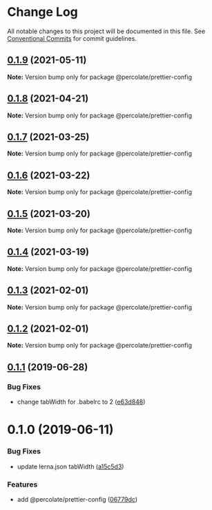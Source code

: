 # Change Log

All notable changes to this project will be documented in this file.
See [Conventional Commits](https://conventionalcommits.org) for commit guidelines.

## [0.1.9](https://github.com/percolate/blend/tree/master/pkgs/prettier-config/compare/@percolate/prettier-config@0.1.7...@percolate/prettier-config@0.1.9) (2021-05-11)

**Note:** Version bump only for package @percolate/prettier-config





## [0.1.8](https://github.com/percolate/blend/tree/master/pkgs/prettier-config/compare/@percolate/prettier-config@0.1.7...@percolate/prettier-config@0.1.8) (2021-04-21)

**Note:** Version bump only for package @percolate/prettier-config





## [0.1.7](https://github.com/percolate/blend/tree/master/pkgs/prettier-config/compare/@percolate/prettier-config@0.1.6...@percolate/prettier-config@0.1.7) (2021-03-25)

**Note:** Version bump only for package @percolate/prettier-config





## [0.1.6](https://github.com/percolate/blend/tree/master/pkgs/prettier-config/compare/@percolate/prettier-config@0.1.5...@percolate/prettier-config@0.1.6) (2021-03-22)

**Note:** Version bump only for package @percolate/prettier-config





## [0.1.5](https://github.com/percolate/blend/tree/master/pkgs/prettier-config/compare/@percolate/prettier-config@0.1.4...@percolate/prettier-config@0.1.5) (2021-03-20)

**Note:** Version bump only for package @percolate/prettier-config





## [0.1.4](https://github.com/percolate/blend/tree/master/pkgs/prettier-config/compare/@percolate/prettier-config@0.1.3...@percolate/prettier-config@0.1.4) (2021-03-19)

**Note:** Version bump only for package @percolate/prettier-config





## [0.1.3](https://github.com/percolate/blend/tree/master/pkgs/prettier-config/compare/@percolate/prettier-config@0.1.1...@percolate/prettier-config@0.1.3) (2021-02-01)

**Note:** Version bump only for package @percolate/prettier-config





## [0.1.2](https://github.com/percolate/blend/tree/master/pkgs/prettier-config/compare/@percolate/prettier-config@0.1.1...@percolate/prettier-config@0.1.2) (2021-02-01)

**Note:** Version bump only for package @percolate/prettier-config





## [0.1.1](https://github.com/percolate/blend/tree/master/pkgs/prettier-config/compare/@percolate/prettier-config@0.1.0...@percolate/prettier-config@0.1.1) (2019-06-28)


### Bug Fixes

* change tabWidth for .babelrc to 2 ([e63d848](https://github.com/percolate/blend/tree/master/pkgs/prettier-config/commit/e63d848))





# 0.1.0 (2019-06-11)


### Bug Fixes

* update lerna.json tabWidth ([a15c5d3](https://github.com/percolate/blend/tree/master/pkgs/prettier-config/commit/a15c5d3))


### Features

* add @percolate/prettier-config ([06779dc](https://github.com/percolate/blend/tree/master/pkgs/prettier-config/commit/06779dc))
